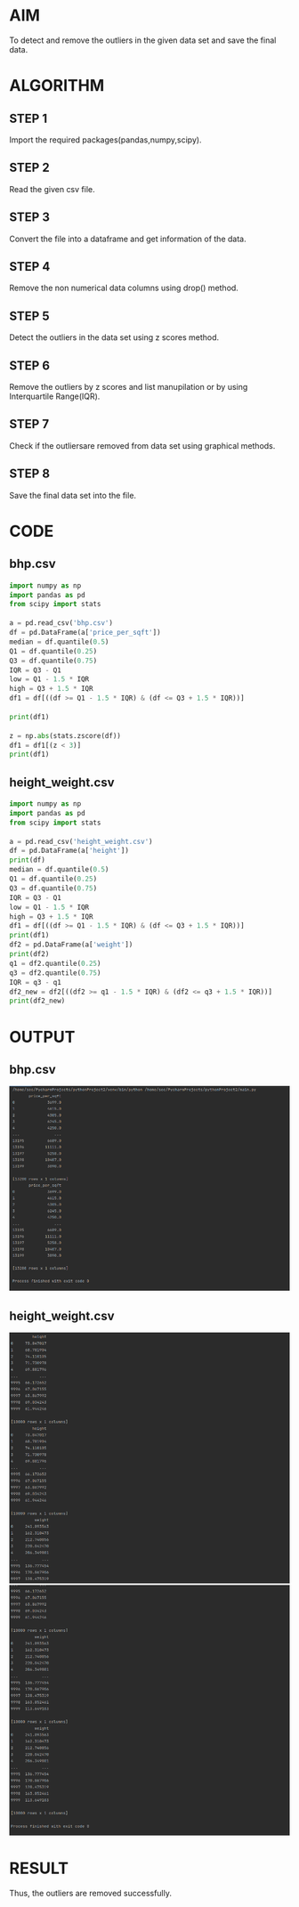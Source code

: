 # AIM
To detect and remove the outliers in the given data set and save the final data.

# ALGORITHM
## STEP 1  
Import the required packages(pandas,numpy,scipy).
## STEP 2  
Read the given csv file.
## STEP 3  
Convert the file into a dataframe and get information of the data.
## STEP 4  
Remove the non numerical data columns using drop() method.
## STEP 5  
Detect the outliers in the data set using z scores method.
## STEP 6  
Remove the outliers by z scores and list manupilation or by using Interquartile Range(IQR).
## STEP 7  
Check if the outliersare removed from data set using graphical methods.
## STEP 8
Save the final data set into the file.



# CODE
## bhp.csv
```python
import numpy as np
import pandas as pd
from scipy import stats

a = pd.read_csv('bhp.csv')
df = pd.DataFrame(a['price_per_sqft'])
median = df.quantile(0.5)
Q1 = df.quantile(0.25)
Q3 = df.quantile(0.75)
IQR = Q3 - Q1
low = Q1 - 1.5 * IQR
high = Q3 + 1.5 * IQR
df1 = df[((df >= Q1 - 1.5 * IQR) & (df <= Q3 + 1.5 * IQR))]

print(df1)

z = np.abs(stats.zscore(df))
df1 = df1[(z < 3)]
print(df1)

```
## height_weight.csv
```python
import numpy as np
import pandas as pd
from scipy import stats

a = pd.read_csv('height_weight.csv')
df = pd.DataFrame(a['height'])
print(df)
median = df.quantile(0.5)
Q1 = df.quantile(0.25)
Q3 = df.quantile(0.75)
IQR = Q3 - Q1
low = Q1 - 1.5 * IQR
high = Q3 + 1.5 * IQR
df1 = df[((df >= Q1 - 1.5 * IQR) & (df <= Q3 + 1.5 * IQR))]
print(df1)
df2 = pd.DataFrame(a['weight'])
print(df2)
q1 = df2.quantile(0.25)
q3 = df2.quantile(0.75)
IQR = q3 - q1
df2_new = df2[((df2 >= q1 - 1.5 * IQR) & (df2 <= q3 + 1.5 * IQR))]
print(df2_new)

```

# OUTPUT

## bhp.csv
![image](./Screenshot%20from%202023-03-24%2012-45-27.png)

## height_weight.csv
![image](./Screenshot%20from%202023-03-24%2012-58-06.png)
![image](./Screenshot%20from%202023-03-24%2012-58-10.png)

# RESULT

Thus, the outliers are removed successfully.

